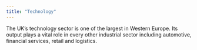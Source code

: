 ```yaml
---
title: "Technology"
---
```


The UK’s technology sector is one of the largest in Western Europe. Its output plays a vital role in every other industrial sector including automotive, financial services, retail and logistics.
